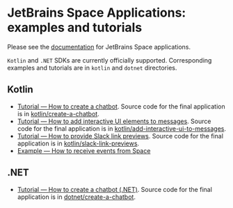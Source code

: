 # JetBrains Space Applications: examples and tutorials

Please see the [documentation](https://jetbrains.com/help/space/applications.html) for JetBrains Space applications.

`Kotlin` and `.NET` SDKs are currently officially supported. Corresponding examples and tutorials are in `kotlin` 
and `dotnet` directories.

## Kotlin

* [Tutorial — How to create a chatbot](https://jetbrains.com/help/space/get-started-create-a-chatbot.html). Source code for the final application is in [kotlin/create-a-chatbot](https://github.com/JetBrains/space-app-tutorials/tree/main/kotlin/create-a-chatbot).
* [Tutorial — How to add interactive UI elements to messages](https://jetbrains.com/help/space/how-to-add-ui-to-messages.html). Source code for the final application is in [kotlin/add-interactive-ui-to-messages](https://github.com/JetBrains/space-app-tutorials/tree/main/kotlin/add-interactive-ui-to-messages).
* [Tutorial — How to provide Slack link previews](https://www.jetbrains.com/help/space/kotlin-how-to-unfurl-links.html). Source code for the final application is in [kotlin/slack-link-previews](https://github.com/JetBrains/space-app-tutorials/tree/main/kotlin/slack-link-previews).
* [Example — How to receive events from Space](https://github.com/JetBrains/space-app-tutorials/tree/main/kotlin/space-events)

## .NET

* [Tutorial — How to create a chatbot (.NET)](https://jetbrains.com/help/space/how-to-create-a-chatbot-net.html). Source code for the final application is in [dotnet/create-a-chatbot](https://github.com/JetBrains/space-app-tutorials/tree/main/dotnet/create-a-chatbot).